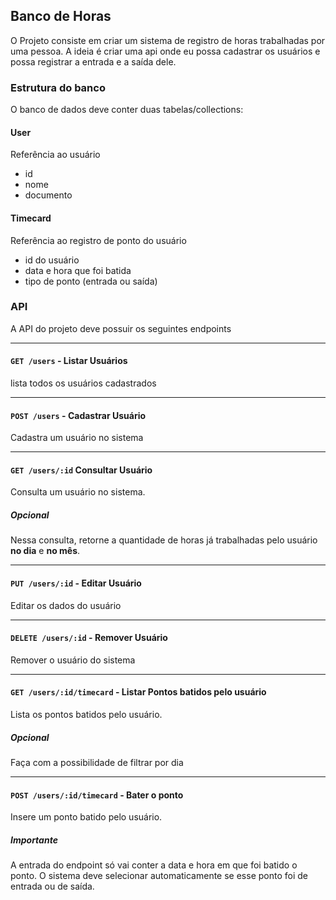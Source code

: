 ## Banco de Horas

O Projeto consiste em criar um sistema de registro de horas trabalhadas por uma pessoa. A ideia é criar uma api onde eu possa cadastrar os usuários e possa registrar a entrada e a saída dele.

### Estrutura do banco

O banco de dados deve conter duas tabelas/collections:

#### User

Referência ao usuário

- id
- nome
- documento

#### Timecard

Referência ao registro de ponto do usuário

- id do usuário
- data e hora que foi batida
- tipo de ponto (entrada ou saída)

### API


A API do projeto deve possuir os seguintes endpoints

-------------------------------------------------

#### `GET /users` - Listar Usuários

lista todos os usuários cadastrados

-------------------------------------------------

#### `POST /users` - Cadastrar Usuário

Cadastra um usuário no sistema

-------------------------------------------------

#### `GET /users/:id` Consultar Usuário

Consulta um usuário no sistema.

##### Opcional

Nessa consulta, retorne a quantidade de horas já trabalhadas pelo usuário **no dia** e **no mês**.

-------------------------------------------------

#### `PUT /users/:id` - Editar Usuário

Editar os dados do usuário

-------------------------------------------------

#### `DELETE /users/:id` - Remover Usuário

Remover o usuário do sistema

-------------------------------------------------

#### `GET /users/:id/timecard` - Listar Pontos batidos pelo usuário

Lista os pontos batidos pelo usuário.

##### Opcional

Faça com a possibilidade de filtrar por dia

-------------------------------------------------

#### `POST /users/:id/timecard` - Bater o ponto


Insere um ponto batido pelo usuário.

##### Importante

A entrada do endpoint só vai conter a data e hora em que foi batido o ponto. O sistema deve selecionar automaticamente se esse ponto foi de entrada ou de saída.
